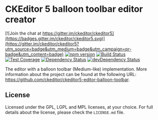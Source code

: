 CKEditor 5 balloon toolbar editor creator
=========================================

[![Join the chat at https://gitter.im/ckeditor/ckeditor5](https://badges.gitter.im/ckeditor/ckeditor5.svg)](https://gitter.im/ckeditor/ckeditor5?utm_source=badge&utm_medium=badge&utm_campaign=pr-badge&utm_content=badge)
[![npm version](https://badge.fury.io/js/%40ckeditor%2Fckeditor5-editor-balloon-toolbar.svg)](https://www.npmjs.com/package/@ckeditor/ckeditor5-editor-balloon-toolbar)
[![Build Status](https://travis-ci.org/ckeditor/ckeditor5-editor-balloon-toolbar.svg?branch=master)](https://travis-ci.org/ckeditor/ckeditor5-editor-balloon-toolbar)
[![Test Coverage](https://codeclimate.com/github/ckeditor/ckeditor5-editor-balloon-toolbar/badges/coverage.svg)](https://codeclimate.com/github/ckeditor/ckeditor5-editor-balloon-toolbar/coverage)
[![Dependency Status](https://david-dm.org/ckeditor/ckeditor5-editor-balloon-toolbar/status.svg)](https://david-dm.org/ckeditor/ckeditor5-editor-balloon-toolbar)
[![devDependency Status](https://david-dm.org/ckeditor/ckeditor5-editor-balloon-toolbar/dev-status.svg)](https://david-dm.org/ckeditor/ckeditor5-editor-balloon-toolbar?type=dev)

The editor with a balloon toolbar (Medium-like) implementation. More information about the project can be found at the following URL: <https://github.com/ckeditor/ckeditor5-editor-balloon-toolbar>.

## License

Licensed under the GPL, LGPL and MPL licenses, at your choice. For full details about the license, please check the `LICENSE.md` file.

